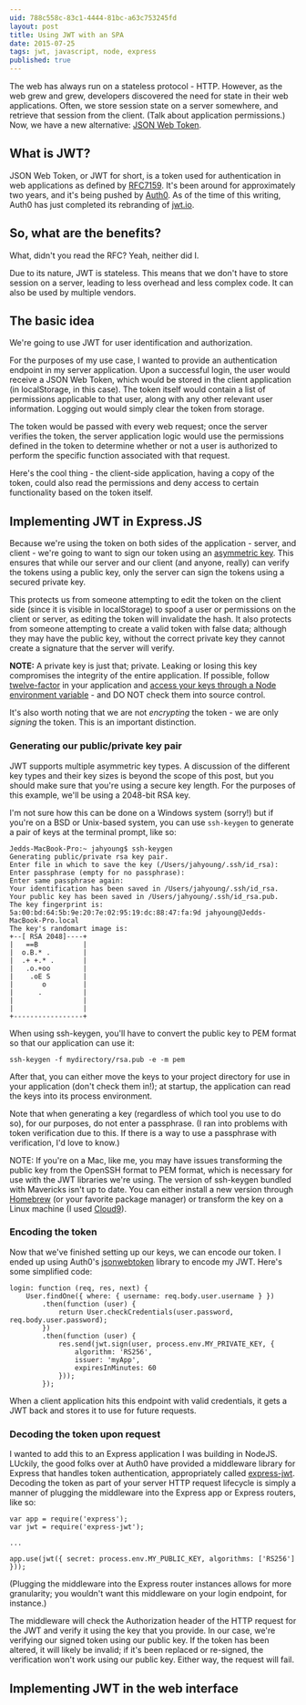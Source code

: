 ```yaml
---
uid: 788c558c-83c1-4444-81bc-a63c753245fd
layout: post
title: Using JWT with an SPA
date: 2015-07-25
tags: jwt, javascript, node, express
published: true
---
```


The web has always run on a stateless protocol - HTTP. However, as the web grew and grew, developers discovered the need for state in their web applications. Often, we store session state on a server somewhere, and retrieve that session from the client. (Talk about application permissions.) Now, we have a new alternative: [JSON Web Token](https://en.wikipedia.org/wiki/JSON_Web_Token).

## What is JWT?

JSON Web Token, or JWT for short, is a token used for authentication in web applications as defined by [RFC7159](https://tools.ietf.org/html/rfc7519). It's been around for approximately two years, and it's being pushed by [Auth0](https://auth0.com/). As of the time of this writing, Auth0 has just completed its rebranding of [jwt.io](http://jwt.io/).

## So, what are the benefits?

What, didn't you read the RFC? Yeah, neither did I. 

Due to its nature, JWT is stateless. This means that we don't have to store session on a server, leading to less overhead and less complex code. It can also be used by multiple vendors.

## The basic idea

We're going to use JWT for user identification and authorization.

For the purposes of my use case, I wanted to provide an authentication endpoint in my server application. Upon a successful login, the user would receive a JSON Web Token, which would be stored in the client application (in localStorage, in this case). The token itself would contain a list of permissions applicable to that user, along with any other relevant user information. Logging out would simply clear the token from storage.

The token would be passed with every web request; once the server verifies the token, the server application logic would use the permissions defined in the token to determine whether or not a user is authorized to perform the specific function associated with that request. 

Here's the cool thing - the client-side application, having a copy of the token, could also read the permissions and deny access to certain functionality based on the token itself.

## Implementing JWT in Express.JS

Because we're using the token on both sides of the application - server, and client - we're going to want to sign our token using an [asymmetric key](https://en.wikipedia.org/wiki/Public-key_cryptography). This ensures that while our server and our client (and anyone, really) can verify the tokens using a public key, only the server can sign the tokens using a secured private key.

This protects us from someone attempting to edit the token on the client side (since it is visible in localStorage) to spoof a user or permissions on the client or server, as editing the token will invalidate the hash. It also protects from someone attempting to create a valid token with false data; although they may have the public key, without the correct private key they cannot create a signature that the server will verify.

**NOTE:** A private key is just that; private. Leaking or losing this key compromises the integrity of the entire application. If possible, follow [twelve-factor](http://12factor.net) in your application and [access your keys through a Node environment variable](http://12factor.net/config) - and DO NOT check them into source control.

It's also worth noting that we are not *encrypting* the token - we are only *signing* the token. This is an important distinction.

### Generating our public/private key pair

JWT supports multiple asymmetric key types. A discussion of the different key types and their key sizes is beyond the scope of this post, but you should make sure that you're using a secure key length. For the purposes of this example, we'll be using a 2048-bit RSA key.

I'm not sure how this can be done on a Windows system (sorry!) but if you're on a BSD or Unix-based system, you can use `ssh-keygen` to generate a pair of keys at the terminal prompt, like so:

	Jedds-MacBook-Pro:~ jahyoung$ ssh-keygen
	Generating public/private rsa key pair.
	Enter file in which to save the key (/Users/jahyoung/.ssh/id_rsa): 
	Enter passphrase (empty for no passphrase): 
	Enter same passphrase again: 
	Your identification has been saved in /Users/jahyoung/.ssh/id_rsa.
	Your public key has been saved in /Users/jahyoung/.ssh/id_rsa.pub.
	The key fingerprint is:
	5a:00:bd:64:5b:9e:20:7e:02:95:19:dc:88:47:fa:9d jahyoung@Jedds-MacBook-Pro.local
	The key's randomart image is:
	+--[ RSA 2048]----+
	|   ==B           |
	|  o.B.* .        |
	|  .+ +.* .       |
	|   .o.+oo        |
	|    .oE S        |
	|       o         |
	|      .          |
	|                 |
	|                 |
	+-----------------+

When using ssh-keygen, you'll have to convert the public key to PEM format so that our application can use it:

	ssh-keygen -f mydirectory/rsa.pub -e -m pem

After that, you can either move the keys to your project directory for use in your application (don't check them in!); at startup, the application can read the keys into its process environment.

Note that when generating a key (regardless of which tool you use to do so), for our purposes, do not enter a passphrase. (I ran into problems with token verification due to this. If there is a way to use a passphrase with verification, I'd love to know.)

NOTE: If you're on a Mac, like me, you may have issues transforming the public key from the OpenSSH format to PEM format, which is necessary for use with the JWT libraries we're using. The version of ssh-keygen bundled with Mavericks isn't up to date. You can either install a new version through [Homebrew](http://brew.sh/) (or your favorite package manager) or transform the key on a Linux machine (I used [Cloud9](c9.io)).

### Encoding the token

Now that we've finished setting up our keys, we can encode our token. I ended up using Auth0's [jsonwebtoken](https://github.com/auth0/node-jsonwebtoken) library to encode my JWT. Here's some simplified code:

    login: function (req, res, next) {
        User.findOne({ where: { username: req.body.user.username } })
            .then(function (user) {
                return User.checkCredentials(user.password, req.body.user.password);
            })  
            .then(function (user) {
                res.send(jwt.sign(user, process.env.MY_PRIVATE_KEY, {
                    algorithm: 'RS256',
                    issuer: 'myApp',
                    expiresInMinutes: 60
                })); 
            });

When a client application hits this endpoint with valid credentials, it gets a JWT back and stores it to use for future requests.

### Decoding the token upon request

I wanted to add this to an Express application I was building in NodeJS. LUckily, the good folks over at Auth0 have provided a middleware library for Express that handles token authentication, appropriately called [express-jwt](https://github.com/auth0/express-jwt). Decoding the token as part of your server HTTP request lifecycle is simply a manner of plugging the middleware into the Express app or Express routers, like so:

	var app = require('express');
	var jwt = require('express-jwt');

	...

	app.use(jwt({ secret: process.env.MY_PUBLIC_KEY, algorithms: ['RS256'] }));

(Plugging the middleware into the Express router instances allows for more granularity; you wouldn't want this middleware on your login endpoint, for instance.)

The middleware will check the Authorization header of the HTTP request for the JWT and verify it using the key that you provide. In our case, we're verifying our signed token using our public key. If the token has been altered, it will likely be invalid; if it's been replaced or re-signed, the verification won't work using our public key. Either way, the request will fail.

## Implementing JWT in the web interface

